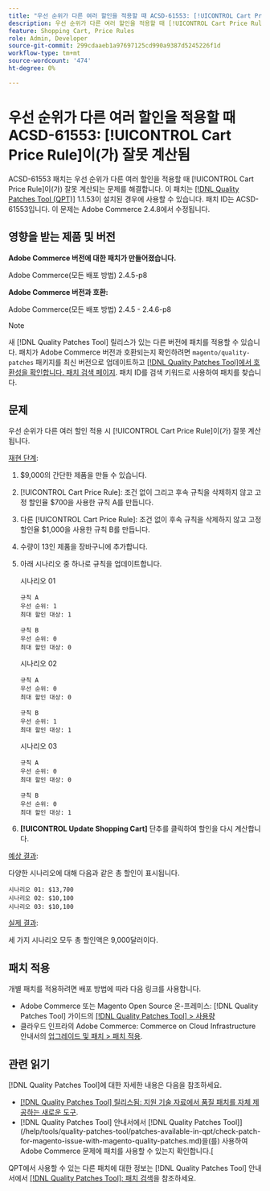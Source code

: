 ```yaml
---
title: "우선 순위가 다른 여러 할인을 적용할 때 ACSD-61553: [!UICONTROL Cart Price Rule]이(가) 잘못 계산됨"
description: 우선 순위가 다른 여러 할인을 적용할 때 [!UICONTROL Cart Price Rule]이(가) 잘못 계산되는 Adobe Commerce 문제를 해결하려면 ACSD-61553 패치를 적용하십시오.
feature: Shopping Cart, Price Rules
role: Admin, Developer
source-git-commit: 299cdaaeb1a97697125cd990a9387d5245226f1d
workflow-type: tm+mt
source-wordcount: '474'
ht-degree: 0%

---
```


# 우선 순위가 다른 여러 할인을 적용할 때 ACSD-61553: [!UICONTROL Cart Price Rule]이(가) 잘못 계산됨

ACSD-61553 패치는 우선 순위가 다른 여러 할인을 적용할 때 [!UICONTROL Cart Price Rule]이(가) 잘못 계산되는 문제를 해결합니다. 이 패치는 [[!DNL Quality Patches Tool (QPT)]](https://experienceleague.adobe.com/en/docs/commerce-knowledge-base/kb/announcements/commerce-announcements/magento-quality-patches-released-new-tool-to-self-serve-quality-patches) 1.1.53이 설치된 경우에 사용할 수 있습니다. 패치 ID는 ACSD-61553입니다. 이 문제는 Adobe Commerce 2.4.8에서 수정됩니다.

## 영향을 받는 제품 및 버전

**Adobe Commerce 버전에 대한 패치가 만들어졌습니다.**

Adobe Commerce(모든 배포 방법) 2.4.5-p8

**Adobe Commerce 버전과 호환:**

Adobe Commerce(모든 배포 방법) 2.4.5 - 2.4.6-p8

>[!NOTE]
>
>새 [!DNL Quality Patches Tool] 릴리스가 있는 다른 버전에 패치를 적용할 수 있습니다. 패치가 Adobe Commerce 버전과 호환되는지 확인하려면 `magento/quality-patches` 패키지를 최신 버전으로 업데이트하고 [[!DNL Quality Patches Tool]에서 호환성을 확인합니다. 패치 검색 페이지](https://experienceleague.adobe.com/tools/commerce-quality-patches/index.html). 패치 ID를 검색 키워드로 사용하여 패치를 찾습니다.

## 문제

우선 순위가 다른 여러 할인 적용 시 [!UICONTROL Cart Price Rule]이(가) 잘못 계산됩니다.

<u>재현 단계</u>:

1. $9,000의 간단한 제품을 만들 수 있습니다.
1. [!UICONTROL Cart Price Rule]: 조건 없이 그리고 후속 규칙을 삭제하지 않고 고정 할인율 $700을 사용한 규칙 A를 만듭니다.
1. 다른 [!UICONTROL Cart Price Rule]: 조건 없이 후속 규칙을 삭제하지 않고 고정 할인율 $1,000을 사용한 규칙 B를 만듭니다.
1. 수량이 13인 제품을 장바구니에 추가합니다.
1. 아래 시나리오 중 하나로 규칙을 업데이트합니다.

   시나리오 01

       규칙 A
       우선 순위: 1
       최대 할인 대상: 1
       
       규칙 B
       우선 순위: 0
       최대 할인 대상: 0
   
   시나리오 02

       규칙 A
       우선 순위: 0
       최대 할인 대상: 0
       
       규칙 B
       우선 순위: 1
       최대 할인 대상: 1
   
   시나리오 03

       규칙 A
       우선 순위: 0
       최대 할인 대상: 0
       
       규칙 B
       우선 순위: 0
       최대 할인 대상: 1
   
1. **[!UICONTROL Update Shopping Cart]** 단추를 클릭하여 할인을 다시 계산합니다.

<u>예상 결과</u>:

다양한 시나리오에 대해 다음과 같은 총 할인이 표시됩니다.

    시나리오 01: $13,700
    시나리오 02: $10,100
    시나리오 03: $10,100

<u>실제 결과</u>:

세 가지 시나리오 모두 총 할인액은 9,000달러이다.

## 패치 적용

개별 패치를 적용하려면 배포 방법에 따라 다음 링크를 사용합니다.

* Adobe Commerce 또는 Magento Open Source 온-프레미스: [!DNL Quality Patches Tool] 가이드의 [[!DNL Quality Patches Tool] > 사용량](/help/tools/quality-patches-tool/usage.md)
* 클라우드 인프라의 Adobe Commerce: Commerce on Cloud Infrastructure 안내서의 [업그레이드 및 패치 > 패치 적용](https://experienceleague.adobe.com/docs/commerce-cloud-service/user-guide/develop/upgrade/apply-patches.html).

## 관련 읽기

[!DNL Quality Patches Tool]에 대한 자세한 내용은 다음을 참조하세요.

* [[!DNL Quality Patches Tool] 릴리스됨: 지원 기술 자료에서 품질 패치를 자체 제공하는 새로운 도구](https://experienceleague.adobe.com/en/docs/commerce-knowledge-base/kb/announcements/commerce-announcements/magento-quality-patches-released-new-tool-to-self-serve-quality-patches).
* [!DNL Quality Patches Tool] 안내서에서  [!DNL Quality Patches Tool]](/help/tools/quality-patches-tool/patches-available-in-qpt/check-patch-for-magento-issue-with-magento-quality-patches.md)을(를) 사용하여 Adobe Commerce 문제에 패치를 사용할 수 있는지 확인합니다.[

QPT에서 사용할 수 있는 다른 패치에 대한 정보는 [!DNL Quality Patches Tool] 안내서에서 [[!DNL Quality Patches Tool]: 패치 검색](https://experienceleague.adobe.com/tools/commerce-quality-patches/index.html)을 참조하세요.
